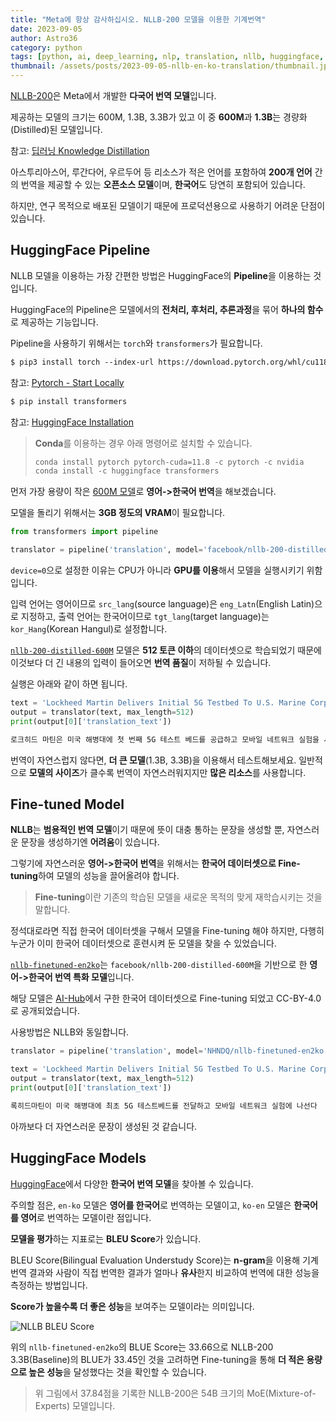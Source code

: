 ```yaml
---
title: "Meta에 항상 감사하십시오. NLLB-200 모델을 이용한 기계번역"
date: 2023-09-05
author: Astro36
category: python
tags: [python, ai, deep_learning, nlp, translation, nllb, huggingface, pipeline, meta, facebook]
thumbnail: /assets/posts/2023-09-05-nllb-en-ko-translation/thumbnail.jpg
---
```


[NLLB-200](https://ai.meta.com/research/no-language-left-behind/ko/)은 Meta에서 개발한 **다국어 번역 모델**입니다.

제공하는 모델의 크기는 600M, 1.3B, 3.3B가 있고 이 중 **600M**과 **1.3B**는 경량화(Distilled)된 모델입니다.

참고: [딥러닝 Knowledge Distillation](https://tech.scatterlab.co.kr/ml-model-optimize-2/)

아스투리아스어, 루간다어, 우르두어 등 리소스가 적은 언어를 포함하여 **200개 언어** 간의 번역을 제공할 수 있는 **오픈소스 모델**이며, **한국어**도 당연히 포함되어 있습니다.

하지만, 연구 목적으로 배포된 모델이기 때문에 프로덕션용으로 사용하기 어려운 단점이 있습니다.

## HuggingFace Pipeline

NLLB 모델을 이용하는 가장 간편한 방법은 HuggingFace의 **Pipeline**을 이용하는 것입니다.

HuggingFace의 Pipeline은 모델에서의 **전처리, 후처리, 추론과정**을 묶어 **하나의 함수**로 제공하는 기능입니다.

Pipeline을 사용하기 위해서는 `torch`와 `transformers`가 필요합니다.

```txt
$ pip3 install torch --index-url https://download.pytorch.org/whl/cu118
```

참고: [Pytorch - Start Locally](https://pytorch.org/get-started/locally/)

```txt
$ pip install transformers
```

참고: [HuggingFace Installation](https://huggingface.co/docs/transformers/installation)

> **Conda**를 이용하는 경우 아래 명령어로 설치할 수 있습니다.
>
> ```txt
> conda install pytorch pytorch-cuda=11.8 -c pytorch -c nvidia
> conda install -c huggingface transformers
> ```

먼저 가장 용량이 작은 [600M 모델](https://huggingface.co/facebook/nllb-200-distilled-600M)로 **영어->한국어 번역**을 해보겠습니다.

모델을 돌리기 위해서는 **3GB 정도의 VRAM**이 필요합니다.

```py
from transformers import pipeline

translator = pipeline('translation', model='facebook/nllb-200-distilled-600M', device=0, src_lang='eng_Latn', tgt_lang='kor_Hang', max_length=512)
```

`device=0`으로 설정한 이유는 CPU가 아니라 **GPU를 이용**해서 모델을 실행시키기 위함입니다.

입력 언어는 영어이므로 `src_lang`(source language)은 `eng_Latn`(English Latin)으로 지정하고, 출력 언어는 한국어이므로 `tgt_lang`(target language)는 `kor_Hang`(Korean Hangul)로 설정합니다.

[`nllb-200-distilled-600M`](facebook/nllb-200-distilled-600M) 모델은 **512 토큰 이하**의 데이터셋으로 학습되었기 때문에 이것보다 더 긴 내용의 입력이 들어오면 **번역 품질**이 저하될 수 있습니다.

실행은 아래와 같이 하면 됩니다.

```py
text = 'Lockheed Martin Delivers Initial 5G Testbed To U.S. Marine Corps And Begins Mobile Network Experimentation'
output = translator(text, max_length=512)
print(output[0]['translation_text'])
```

```txt
로크히드 마틴은 미국 해병대에 첫 번째 5G 테스트 베드를 공급하고 모바일 네트워크 실험을 시작했습니다
```

번역이 자연스럽지 않다면, **더 큰 모델**(1.3B, 3.3B)을 이용해서 테스트해보세요. 일반적으로 **모델의 사이즈**가 클수록 번역이 자연스러워지지만 **많은 리소스**를 사용합니다.

## Fine-tuned Model

**NLLB**는 **범용적인 번역 모델**이기 때문에 뜻이 대충 통하는 문장을 생성할 뿐, 자연스러운 문장을 생성하기엔 **어려움**이 있습니다.

그렇기에 자연스러운 **영어->한국어 번역**을 위해서는 **한국어 데이터셋으로 Fine-tuning**하여 모델의 성능을 끌어올려야 합니다.

> **Fine-tuning**이란 기존의 학습된 모델을 새로운 목적의 맞게 재학습시키는 것을 말합니다.
> 
정석대로라면 직접 한국어 데이터셋을 구해서 모델을 Fine-tuning 해야 하지만, 다행히 누군가 이미 한국어 데이터셋으로 훈련시켜 둔 모델을 찾을 수 있었습니다.

[`nllb-finetuned-en2ko`](https://huggingface.co/NHNDQ/nllb-finetuned-en2ko)는 `facebook/nllb-200-distilled-600M`을 기반으로 한 **영어->한국어 번역 특화 모델**입니다.

해당 모델은 [AI-Hub](https://www.aihub.or.kr/)에서 구한 한국어 데이터셋으로 Fine-tuning 되었고 CC-BY-4.0로 공개되었습니다.

사용방법은 NLLB와 동일합니다.

```py
translator = pipeline('translation', model='NHNDQ/nllb-finetuned-en2ko', device=0, src_lang='eng_Latn', tgt_lang='kor_Hang', max_length=512)

text = 'Lockheed Martin Delivers Initial 5G Testbed To U.S. Marine Corps And Begins Mobile Network Experimentation'
output = translator(text, max_length=512)
print(output[0]['translation_text'])
```

```txt
록히드마틴이 미국 해병대에 최초 5G 테스트베드를 전달하고 모바일 네트워크 실험에 나선다
```

아까보다 더 자연스러운 문장이 생성된 것 같습니다.

## HuggingFace Models

[HuggingFace](https://huggingface.co/models?pipeline_tag=translation&sort=trending&search=ko)에서 다양한 **한국어 번역 모델**을 찾아볼 수 있습니다.

주의할 점은, `en-ko` 모델은 **영어를 한국어**로 번역하는 모델이고, `ko-en` 모델은 **한국어를 영어**로 번역하는 모델이란 점입니다.

**모델을 평가**하는 지표로는 **BLEU Score**가 있습니다.

BLEU Score(Bilingual Evaluation Understudy Score)는 **n-gram**을 이용해 기계 번역 결과와 사람이 직접 번역한 결과가 얼마나 **유사**한지 비교하여 번역에 대한 성능을 측정하는 방법입니다.

**Score가 높을수록 더 좋은 성능**을 보여주는 모델이라는 의미입니다.

![NLLB BLEU Score](https://scontent.ficn2-2.fna.fbcdn.net/v/t39.2365-6/288199290_556570179362789_8110046528855215860_n.jpg?_nc_cat=101&ccb=1-7&_nc_sid=ad8a9d&_nc_ohc=ziYmB-AuojsAX_xxx-2&_nc_ht=scontent.ficn2-2.fna&oh=00_AfCGEJeVGDmayQ37BVQXN01fx-5hJwJIEuYaO4upYLxV-Q&oe=65110EB7)

위의 `nllb-finetuned-en2ko`의 BLUE Score는 33.66으로 NLLB-200 3.3B(Baseline)의 BLUE가 33.45인 것을 고려하면 Fine-tuning을 통해 **더 적은 용량으로 높은 성능**을 달성했다는 것을 확인할 수 있습니다.

> 위 그림에서 37.84점을 기록한 NLLB-200은 54B 크기의 MoE(Mixture-of-Experts) 모델입니다.
